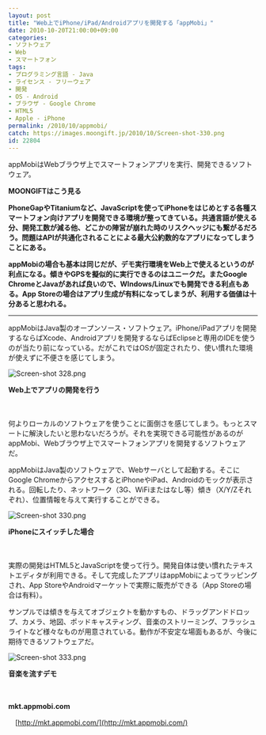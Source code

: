 ```yaml
---
layout: post
title: "Web上でiPhone/iPad/Androidアプリを開発する「appMobi」"
date: 2010-10-20T21:00:00+09:00
categories:
- ソフトウェア
- Web
- スマートフォン
tags: 
- プログラミング言語 - Java
- ライセンス - フリーウェア
- 開発
- OS - Android
- ブラウザ - Google Chrome
- HTML5
- Apple - iPhone
permalink: /2010/10/appmobi/
catch: https://images.moongift.jp/2010/10/Screen-shot-330.png
id: 22804
---
```

  

appMobiはWebブラウザ上でスマートフォンアプリを実行、開発できるソフトウェア。

  

**MOONGIFTはこう見る**

  

**PhoneGapやTitaniumなど、JavaScriptを使ってiPhoneをはじめとする各種スマートフォン向けアプリを開発できる環境が整ってきている。共通言語が使える分、開発工数が減る他、どこかの陣営が崩れた時のリスクヘッジにも繋がるだろう。問題はAPIが共通化されることによる最大公約数的なアプリになってしまうことにある。**

  

**appMobiの場合も基本は同じだが、デモ実行環境をWeb上で使えるというのが利点になる。傾きやGPSを擬似的に実行できるのはユニークだ。またGoogle ChromeとJavaがあれば良いので、WIndows/Linuxでも開発できる利点もある。App Storeの場合はアプリ生成が有料になってしまうが、利用する価値は十分あると思われる。**

  

* * *
  
  

appMobiはJava製のオープンソース・ソフトウェア。iPhone/iPadアプリを開発するならばXcode、Androidアプリを開発するならばEclipseと専用のIDEを使うのが当たり前になっている。だがこれではOSが固定されたり、使い慣れた環境が使えずに不便さを感じてしまう。

  

![Screen-shot 328.png](https://images.moongift.jp/2010/10/Screen-shot-328.png)  
  
**Web上でアプリの開発を行う**

  

　

  

何よりローカルのソフトウェアを使うことに面倒さを感じてしまう。もっとスマートに解決したいと思わないだろうが。それを実現できる可能性があるのがappMobi、Webブラウザ上でスマートフォンアプリを開発するソフトウェアだ。

  
<!--more-->

appMobiはJava製のソフトウェアで、Webサーバとして起動する。そこにGoogle ChromeからアクセスするとiPhoneやiPad、Androidのモックが表示される。回転したり、ネットワーク（3G、WiFiまたはなし等）傾き（X/Y/Zそれぞれ）、位置情報を与えて実行することができる。

  

![Screen-shot 330.png](https://images.moongift.jp/2010/10/Screen-shot-330.png)  
  
**iPhoneにスイッチした場合**

  

　

  

実際の開発はHTML5とJavaScriptを使って行う。開発自体は使い慣れたテキストエディタが利用できる。そして完成したアプリはappMobiによってラッピングされ、App StoreやAndroidマーケットで実際に販売ができる（App Storeの場合は有料）。

  

サンプルでは傾きを与えてオブジェクトを動かすもの、ドラッグアンドドロップ、カメラ、地図、ポッドキャスティング、音楽のストリーミング、フラッシュライトなど様々なものが用意されている。動作が不安定な場面もあるが、今後に期待できるソフトウェアだ。

  

![Screen-shot 333.png](https://images.moongift.jp/2010/10/Screen-shot-333.png)  
  
**音楽を流すデモ**

  

　

  

**mkt.appmobi.com**  
  
　[http://mkt.appmobi.com/](http://mkt.appmobi.com/)

  
